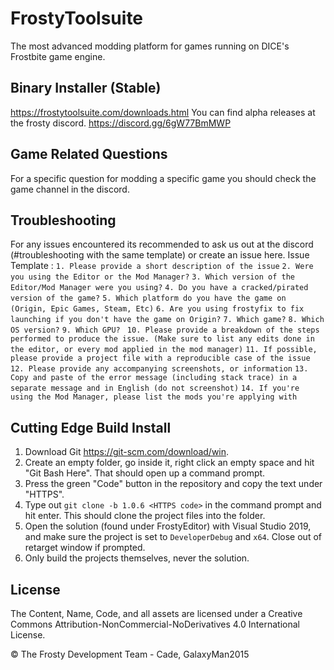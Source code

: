 # FrostyToolsuite
The most advanced modding platform for games running on DICE's Frostbite game engine.

## Binary Installer (Stable)
https://frostytoolsuite.com/downloads.html
You can find alpha releases at the frosty discord. https://discord.gg/6gW77BmMWP

## Game Related Questions
For a specific question for modding a specific game you should check the game channel in the discord.

## Troubleshooting
For any issues encountered its recommended to ask us out at the discord (#troubleshooting with the same template) or create an issue here.
Issue Template :
`1. Please provide a short description of the issue`
`2. Were you using the Editor or the Mod Manager?`
`3. Which version of the Editor/Mod Manager were you using?`
`4. Do you have a cracked/pirated version of the game?`
`5. Which platform do you have the game on (Origin, Epic Games, Steam, Etc)`
`6. Are you using frostyfix to fix launching if you don't have the game on Origin?`
`7. Which game?`
`8. Which OS version?`
`9. Which GPU? `
`10. Please provide a breakdown of the steps performed to produce the issue. (Make sure to list any edits done in the editor, or every mod applied in the mod manager)`
`11. If possible, please provide a project file with a reproducible case of the issue`
`12. Please provide any accompanying screenshots, or information`
`13. Copy and paste of the error message (including stack trace) in a separate message and in English (do not screenshot)`
`14. If you're using the Mod Manager, please list the mods you're applying with`


## Cutting Edge Build Install

1. Download Git https://git-scm.com/download/win.
2. Create an empty folder, go inside it, right click an empty space and hit "Git Bash Here". That should open up a command prompt.
3. Press the green "Code" button in the repository and copy the text under "HTTPS".
4. Type out ``git clone -b 1.0.6 <HTTPS code>`` in the command prompt and hit enter. This should clone the project files into the folder.
5. Open the solution (found under FrostyEditor) with Visual Studio 2019, and make sure the project is set to ``DeveloperDebug`` and ``x64``. Close out of retarget window if prompted.
6. Only build the projects themselves, never the solution.

## License
The Content, Name, Code, and all assets are licensed under a Creative Commons Attribution-NonCommercial-NoDerivatives 4.0 International License.

© The Frosty Development Team -
Cade, GalaxyMan2015
